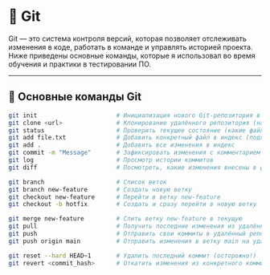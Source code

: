 # 📌 Git

Git — это система контроля версий, которая позволяет отслеживать изменения в коде, работать в команде и управлять историей проекта.  
Ниже приведены основные команды, которые я использовал во время обучения и практики в тестировании ПО.  

---

## 🔧 Основные команды Git
```bash
git init                      # Инициализация нового Git-репозитория в текущей папке
git clone <url>               # Клонирование удалённого репозитория (например, с GitHub)
git status                    # Проверить текущее состояние (какие файлы изменены/не отслеживаются)
git add file.txt              # Добавить конкретный файл в индекс (подготовить к коммиту)
git add .                     # Добавить все изменения в индекс
git commit -m "Message"       # Зафиксировать изменения с комментарием
git log                       # Просмотр истории коммитов
git diff                      # Посмотреть, какие изменения внесены в файлы

git branch                    # Список веток
git branch new-feature        # Создать новую ветку
git checkout new-feature      # Перейти в ветку new-feature
git checkout -b hotfix        # Создать и сразу перейти в новую ветку

git merge new-feature         # Слить ветку new-feature в текущую
git pull                      # Получить последние изменения из удалённого репозитория
git push                      # Отправить свои коммиты в удалённый репозиторий
git push origin main          # Отправить изменения в ветку main на удалённый репозиторий

git reset --hard HEAD~1       # Удалить последний коммит (осторожно!)
git revert <commit_hash>      # Откатить изменения из конкретного коммита (создаёт новый коммит)
